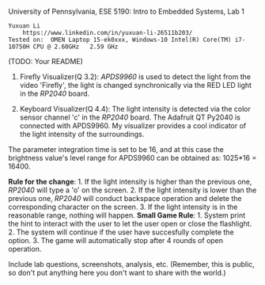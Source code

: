 University of Pennsylvania, ESE 5190: Intro to Embedded Systems, Lab 1

    Yuxuan Li
        https://www.linkedin.com/in/yuxuan-li-26511b203/
    Tested on:  OMEN Laptop 15-ek0xxx, Windows-10 Intel(R) Core(TM) i7-10750H CPU @ 2.60GHz   2.59 GHz

(TODO: Your README)
1. Firefly Visualizer(Q 3.2):
*APDS9960* is used to detect the light from the video 'Firefly', the light is changed synchronically via the RED LED light in the *RP2040* board.

2. Keyboard Visualizer(Q 4.4):
The light intensity is detected via the color sensor channel 'c' in the *RP2040* board. The Adafruit QT Py2040 is connected with APDS9960. My visualizer provides a cool indicator of the light intensity of the surroundings.

The parameter integration time is set to be 16, and at this case the brightness value's level range for APDS9960 can be obtained as:
1025*16 = 16400.

**Rule for the change**:
    1. If the light intensity is higher than the previous one, *RP2040* will type a 'o' on the screen.
    2. If the light intensity is lower than the previous one, *RP2040* will conduct backspace operation and delete the corresponding character on the screen.
    3. If the light intensity is in the reasonable range, nothing will happen.
**Small Game Rule**:
    1. System print the hint to interact with the user to let the user open or close the flashlight.
    2. The system will continue if the user have succesfully complete the option.
    3. The game will automatically stop after 4 rounds of open operation.



Include lab questions, screenshots, analysis, etc. (Remember, this is public, so don't put anything here you don't want to share with the world.)
